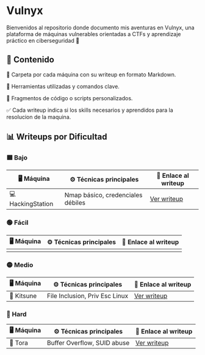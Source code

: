 # Vulnyx
Bienvenidos al repositorio donde documento mis aventuras en Vulnyx, una plataforma de máquinas vulnerables orientadas a CTFs y aprendizaje práctico en ciberseguridad 🔐

## 🧰 Contenido

  📂 Carpeta por cada máquina con su writeup en formato Markdown.

  🧪 Herramientas utilizadas y comandos clave.

  🐚 Fragmentos de código o scripts personalizados.

  ✅ Cada writeup indica si los skills necesarios y aprendidos para la resolucion de la maquina.

## 📊 Writeups por Dificultad

### 🟩 Bajo
|    🖥️ Máquina       |      ⚙️ Técnicas principales      |   📎 Enlace al writeup          |
|---------------------|-----------------------------------|---------------------------------|
| 💻 HackingStation   | Nmap básico, credenciales débiles | [Ver writeup](Bajo/HackingStation/Writeup.md)|

### 🟢 Fácil
| 🖥️ Máquina | ⚙️ Técnicas principales         | 📎 Enlace al writeup            |
|-----------|--------------------------------|---------------------------------|
|           |                                |                                 |

### 🟡 Medio
| 🖥️ Máquina | ⚙️ Técnicas principales             | 📎 Enlace al writeup              |
|-----------|------------------------------------|-----------------------------------|
| 🦊 Kitsune | File Inclusion, Priv Esc Linux     | [Ver writeup](./Kitsune/README.md) |

### 🔴 Hard
| 🖥️ Máquina | ⚙️ Técnicas principales           | 📎 Enlace al writeup            |
|-----------|----------------------------------|---------------------------------|
| 🐯 Tora    | Buffer Overflow, SUID abuse     | [Ver writeup](./Tora/README.md) |


